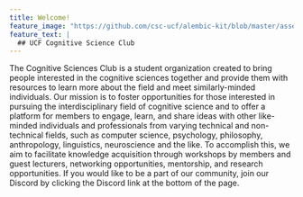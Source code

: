 ```yaml
---
title: Welcome!
feature_image: "https://github.com/csc-ucf/alembic-kit/blob/master/assets/banner.jpg"
feature_text: |
  ## UCF Cognitive Science Club
---
```


The Cognitive Sciences Club is a student organization created to bring people interested in the cognitive sciences together and provide them with resources to learn more about the field and meet similarly-minded individuals. Our mission is to foster opportunities for those interested in pursuing the interdisciplinary field of cognitive science and to offer a platform for members to engage, learn, and share ideas with other like-minded individuals and professionals from varying technical and non-technical fields, such as computer science, psychology, philosophy, anthropology, linguistics, neuroscience and the like. To accomplish this, we aim to facilitate knowledge acquisition through workshops by members and guest lecturers, networking opportunities, mentorship, and research opportunities. If you would like to be a part of our community, join our Discord by clicking the Discord link at the bottom of the page.
